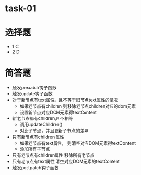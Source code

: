 task-01
======

# 选择题
* 1  C
* 2  D

# 简答题
* 触发prepatch钩子函数
* 触发update钩子函数
* 对于新节点有text属性，且不等于旧节点text属性的情况
  * 如果老节点有children 则移除老节点children对应的dom元素
  * 设置新节点对应DOM元素得textContent
* 新老节点都有children,且不相等
  * 调用updateChildren()
  * 对比子节点，并且更新子节点的差异
* 只有新节点有children 属性
  * 如果老节点有text属性， 则清空对应DOM元素得textContent
  * 添加所有子节点
* 只有老节点有children属性 移除所有老节点
* 只有老节点有text属性 清空对应DOM元素的textContent
* 触发postpatch钩子函数
